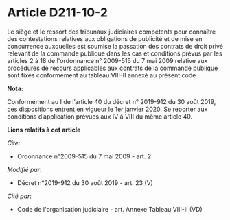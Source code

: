 # Article D211-10-2

Le siège et le ressort des   tribunaux judiciaires compétents pour connaître des contestations relatives aux obligations de
publicité et de mise en concurrence auxquelles est soumise la passation des contrats de droit privé relevant de la commande
publique dans les cas et conditions prévus par les articles 2 à 18 de l'ordonnance n° 2009-515 du 7 mai 2009 relative aux
procédures de recours applicables aux contrats de la commande publique sont fixés conformément au tableau VIII-II annexé au
présent code

**Nota:**

Conformément au I de l’article 40 du décret n° 2019-912 du 30 août 2019, ces dispositions entrent en vigueur le 1er janvier
2020. Se reporter aux conditions d’application prévues aux IV à VIII du même article 40.

**Liens relatifs à cet article**

_Cite_:

  - Ordonnance n°2009-515 du 7 mai 2009 - art. 2

_Modifié par_:

  - Décret n°2019-912 du 30 août 2019 - art. 23 (V)

_Cité par_:

  - Code de l'organisation judiciaire - art. Annexe Tableau VIII-II (VD)
